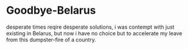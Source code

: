 # Goodbye-Belarus
desperate times reqire desperate solutions, i was contempt with just existing in Belarus, but now i have no choice but to accelerate my leave from this dumpster-fire of a country.
